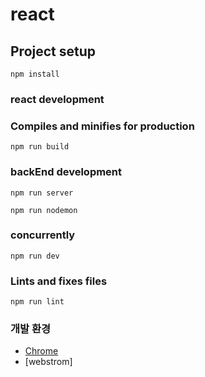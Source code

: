 # react

## Project setup

```
npm install
```

### react development

### Compiles and minifies for production

```
npm run build
```

### backEnd development

```
npm run server
```

```
npm run nodemon
```

### concurrently

```
npm run dev
```

### Lints and fixes files

```
npm run lint
```

### 개발 환경

-   [Chrome](https://www.google.com/intl/ko/chrome/)
-   [webstrom]

